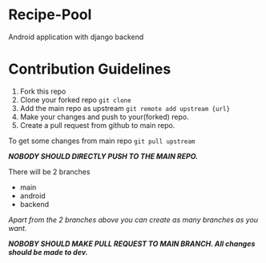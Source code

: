 # Recipe-Pool
Android application with django backend


# Contribution Guidelines

1. Fork this repo
2. Clone your forked repo `git clone`
3. Add the main repo as upstream `git remote add upstream {url}`
4. Make your changes and push to your(forked) repo.
5. Create a pull request from github to main repo.

To get some changes from main repo `git pull upstream`

__*NOBODY SHOULD DIRECTLY PUSH TO THE MAIN REPO.*__

There will be 2 branches
- main
- android
- backend

_Apart from the 2 branches above you can create as many branches as you want._

__*NOBOBY SHOULD MAKE PULL REQUEST TO MAIN BRANCH. All changes should be made to dev.*__



